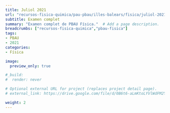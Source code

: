 ```yaml
---
title: Juliol 2021
url: "recursos-fisica-quimica/pau-pbau/illes-balears/fisica/juliol-2021"
subtitle: Examen complet
summary: "Examen complet de PBAU Física."  # Add a page description.
breadcrumbs: ["recursos-fisica-quimica","pbau-fisica"]
tags:
- PBAU
- 2021
categories:
- Física

image:
  preview_only: true

#_build:
#  render: never

# Optional external URL for project (replaces project detail page).
# external_link: https://drive.google.com/file/d/0B6t6-aLmKtoLYVlWdFM2Ym5fV28/view

weight: 2
---
```


<!-- <iframe src="https://drive.google.com/file/d/0B6t6-aLmKtoLYVlWdFM2Ym5fV28/preview" style="width: 100vw; height: 500px; position: relative; left: 50%; right: 50%; margin-left: -50vw; margin-right: -50vw;" frameborder="0"></iframe> -->

<div id="adobe-dc-view" style="width: 100vw; position: relative; left: 50%; right: 50%; margin-left: -50vw; margin-right: -50vw;"></div>
<script src="https://documentcloud.adobe.com/view-sdk/viewer.js"></script>
<script type="text/javascript">
	document.addEventListener("adobe_dc_view_sdk.ready", function(){ 
		var adobeDCView = new AdobeDC.View({clientId: "04da14cf3537449fb79550f281d2feb4", divId: "adobe-dc-view"});
		adobeDCView.previewFile({
			content:{location: {url: "https://fisiquimicament.com/recursos-fisica-quimica/pau-pbau/illes-balears/fisica/juliol-2021/juliol-2021-PBAU-Fisica.pdf"}},
			metaData:{fileName: "juliol-2021-PBAU-Fisica.pdf"}
		}, {embedMode: "IN_LINE"});
	});
</script>